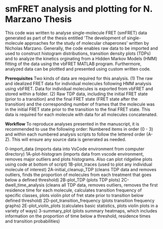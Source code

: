 # smFRET analysis and plotting for N. Marzano Thesis

This code was written to analyse single-molecule FRET (smFRET) data generated as part of the thesis entitled 'The development of single-molecule approaches for the study of molecular chaperones' written by Nicholas Marzano. Generally, the code enables raw data to be imported and used to construct histogram distributions, transition density plots (TDPs) and to analyze the kinetics orginating from a Hidden Markov Models (HMM) fitting of the data using the vbFRET MATLAB program. Furthermore, analyzed data can be plottted and presented using custom written code.

**Prerequisites**
Two kinds of data are required for this analysis. 
(1) The raw and idealized FRET data for individual molecules following HMM analysis using vbFRET. Data for individual molecules is exported from vbFRET and stored within a folder.
(2) Raw TDP data, including the initial FRET state (prior to a transition) and the final FRET state (FRET state after the transition) and the corresponding number of frames that the molecule was in the initial FRET state prior to the transition to the final FRET state. This data is required for each molecule with data for all molecules concatenated. 

**Workflow**
To reproduce analyses presented in the manuscript, it is recommended to use the following order: Numbered items in order (0 - 3) and within each numbered analysis scripts to follow the lettered order (A- Z). This will ensure any source data is generated as needed.

0-import_data (imports data into VsCode environment from computer directory)
1A-plot-histogram (imports data from vscode environment, removes major outliers and plots histograms. Also can plot ridgeline plots using code at bottom of script)
1B-plot_traces (used to plot any individual molecule of interest)
2A-initial_cleanup_TDP (cleans TDP data and removes outliers, finds the proportion of molecules from each treatment that goes below a defined threshold)
2B-plot_TDP (plots TDP plots)
2C-dwell_time_analysis (cleans all TDP data, removes outliers, removes the first residence time for each molecule, calculates transition frequency of specific classes, plots violin plot of fret state prior to transition below defined threshold)
2D-pot_transition_frequency (plots transition frequency graphs)
2E-plot_violin_plots (calculates basic statistics, plots violin plots in a variety of ways)
3-summary_plot (plots summary heatmaps, which includes information on the proportion of time below a threshold, residence times and transition probabilities)